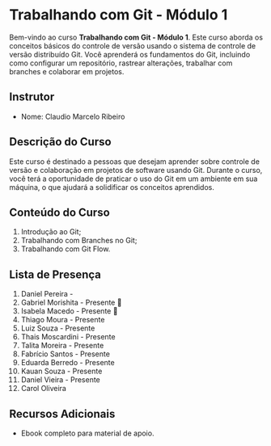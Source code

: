# Trabalhando com Git - Módulo 1

Bem-vindo ao curso **Trabalhando com Git - Módulo 1**. Este curso aborda os conceitos básicos do controle de versão usando o sistema de controle de versão distribuído Git. Você aprenderá os fundamentos do Git, incluindo como configurar um repositório, rastrear alterações, trabalhar com branches e colaborar em projetos.

## Instrutor

- Nome: Claudio Marcelo Ribeiro

## Descrição do Curso

Este curso é destinado a pessoas que desejam aprender sobre controle de versão e colaboração em projetos de software usando Git. Durante o curso, você terá a oportunidade de praticar o uso do Git em um ambiente em sua máquina, o que ajudará a solidificar os conceitos aprendidos.

## Conteúdo do Curso

1. Introdução ao Git;
2. Trabalhando com Branches no Git;
3. Trabalhando com Git Flow.

## Lista de Presença

1. Daniel Pereira -
2. Gabriel Morishita - Presente 🎁
3. Isabela Macedo - Presente 🙌
4. Thiago Moura - Presente
5. Luiz Souza - Presente
6. Thais Moscardini - Presente
7. Talita Moreira - Presente
8. Fabrício Santos - Presente
9. Eduarda Berredo - Presente
10. Kauan Souza - Presente
11. Daniel Vieira - Presente
12. Carol Oliveira

## Recursos Adicionais

- Ebook completo para material de apoio.
